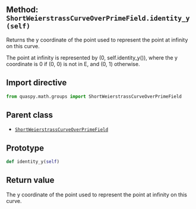 ## Method: <code>ShortWeierstrassCurveOverPrimeField.identity\_y(self)</code>
Returns the y coordinate of the point used to represent the point at infinity on this curve.

The point at infinity is represented by (0, self.identity_y()), where the y coordinate is 0 if (0, 0) is not in E, and (0, 1) otherwise.

## Import directive
```python
from quaspy.math.groups import ShortWeierstrassCurveOverPrimeField
```

## Parent class
- [<code>ShortWeierstrassCurveOverPrimeField</code>](../ShortWeierstrassCurveOverPrimeField.md)

## Prototype
```python
def identity_y(self)
```

## Return value
The y coordinate of the point used to represent the point at infinity on this curve.

